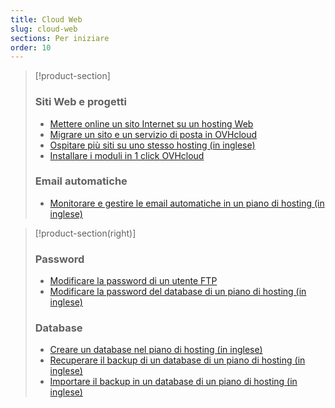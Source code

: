 ```yaml
---
title: Cloud Web
slug: cloud-web
sections: Per iniziare
order: 10
---
```


> [!product-section]
>
> ### Siti Web e progetti
>
> - [Mettere online un sito Internet su un hosting Web](https://docs.ovh.com/it/hosting/hosting_condiviso_come_mettere_online_il_tuo_sito/)
> - [Migrare un sito e un servizio di posta in OVHcloud](https://docs.ovh.com/it/hosting/migrare-un-sito-in-ovh/)
> - [Ospitare più siti su uno stesso hosting (in inglese)](https://docs.ovh.com/gb/en/hosting/multisites-configuring-multiple-websites/)
> - [Installare i moduli in 1 click OVHcloud](https://docs.ovh.com/it/hosting/hosting_condiviso_guida_ai_moduli_degli_hosting_condivisi/)
>
> ### Email automatiche
>
> - [Monitorare e gestire le email automatiche in un piano di hosting (in inglese)](https://docs.ovh.com/gb/en/hosting/web_hosting_monitoring_automatic_emails/)
>

> [!product-section(right)]
>
> ### Password
>
> - [Modificare la password di un utente FTP](https://docs.ovh.com/it/hosting/modificare-la-password-utente-ftp/)
> - [Modificare la password del database di un piano di hosting (in inglese)](https://docs.ovh.com/gb/en/hosting/change-password-database/)
>
> ### Database
>
> - [Creare un database nel piano di hosting (in inglese)](https://docs.ovh.com/gb/en/hosting/creating-database/)
> - [Recuperare il backup di un database di un piano di hosting (in inglese)](https://docs.ovh.com/gb/en/hosting/web_hosting_database_export_guide/)
> - [Importare il backup in un database di un piano di hosting (in inglese)](https://docs.ovh.com/gb/en/hosting/web_hosting_guide_to_importing_a_mysql_database/)
>